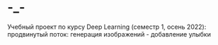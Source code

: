 # -_-
Учебный проект по курсу Deep Learning (семестр 1, осень 2022): продвинутый поток: генерация изображений - добавление улыбки
